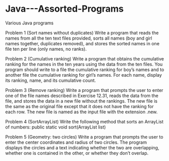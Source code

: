 # Java---Assorted-Programs
Various Java programs

Problem 1 (Sort names without duplicates) Write a program that reads the names from all the ten text files provided, sorts all names (boy and girl names together, duplicates removed), and stores the sorted names in one file ten per line (only names, no ranks).

Problem 2 (Cumulative ranking) Write a program that obtains the cumulative ranking for the names in the ten years using the data from the ten files. You program should write to a file the cumulative ranking for boy’s names and to another file the cumulative ranking for girl’s names. For each name, display its ranking, name, and its cumulative count. 

Problem 3 (Remove ranking) Write a program that prompts the user to enter one of the file names described in Exercise 12.31, reads the data from the file, and stores the data in a new file without the rankings. The new file is the same as the original file except that it does not have the ranking for each row. The new file is named as the input file with the extension .new.

Problem 4  (SortArrayList) Write the following method that sorts an ArrayList of numbers:
public static void sort(ArrayList<Number> list)

Problem 5 (Geometry: two circles) Write a program that prompts the user to enter the center coordinates and radius of two circles. The program displays the circles and a text indicating whether the two are overlapping, whether one is contained in the other, or whether they don’t overlap.

